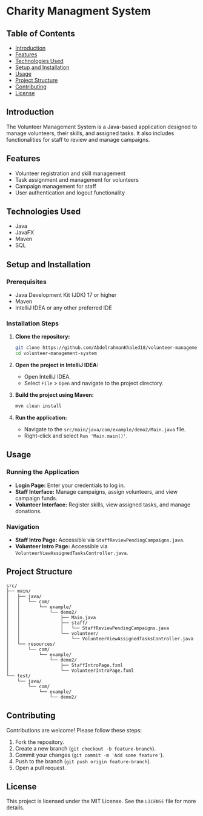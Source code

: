 # Charity Managment System



## Table of Contents

- [Introduction](#introduction)
- [Features](#features)
- [Technologies Used](#technologies-used)
- [Setup and Installation](#setup-and-installation)
- [Usage](#usage)
- [Project Structure](#project-structure)
- [Contributing](#contributing)
- [License](#license)

## Introduction

The Volunteer Management System is a Java-based application designed to manage volunteers, their skills, and assigned tasks. It also includes functionalities for staff to review and manage campaigns.

## Features

- Volunteer registration and skill management
- Task assignment and management for volunteers
- Campaign management for staff
- User authentication and logout functionality

## Technologies Used

- Java
- JavaFX
- Maven
- SQL

## Setup and Installation

### Prerequisites

- Java Development Kit (JDK) 17 or higher
- Maven
- IntelliJ IDEA or any other preferred IDE

### Installation Steps

1. **Clone the repository:**
   ```sh
   git clone https://github.com/AbdelrahmanKhaled18/volunteer-management-system.git
   cd volunteer-management-system
   ```

2. **Open the project in IntelliJ IDEA:**
   - Open IntelliJ IDEA.
   - Select `File` > `Open` and navigate to the project directory.

3. **Build the project using Maven:**
   ```sh
   mvn clean install
   ```

4. **Run the application:**
   - Navigate to the `src/main/java/com/example/demo2/Main.java` file.
   - Right-click and select `Run 'Main.main()'`.

## Usage

### Running the Application

- **Login Page:** Enter your credentials to log in.
- **Staff Interface:** Manage campaigns, assign volunteers, and view campaign funds.
- **Volunteer Interface:** Register skills, view assigned tasks, and manage donations.

### Navigation

- **Staff Intro Page:** Accessible via `StaffReviewPendingCampaigns.java`.
- **Volunteer Intro Page:** Accessible via `VolunteerViewAssignedTasksController.java`.

## Project Structure

```plaintext
src/
├── main/
│   ├── java/
│   │   └── com/
│   │       └── example/
│   │           └── demo2/
│   │               ├── Main.java
│   │               ├── staff/
│   │               │   └── StaffReviewPendingCampaigns.java
│   │               └── volunteer/
│   │                   └── VolunteerViewAssignedTasksController.java
│   └── resources/
│       └── com/
│           └── example/
│               └── demo2/
│                   ├── StaffIntroPage.fxml
│                   └── VolunteerIntroPage.fxml
└── test/
    └── java/
        └── com/
            └── example/
                └── demo2/
```

## Contributing

Contributions are welcome! Please follow these steps:

1. Fork the repository.
2. Create a new branch (`git checkout -b feature-branch`).
3. Commit your changes (`git commit -m 'Add some feature'`).
4. Push to the branch (`git push origin feature-branch`).
5. Open a pull request.

## License

This project is licensed under the MIT License. See the `LICENSE` file for more details.
